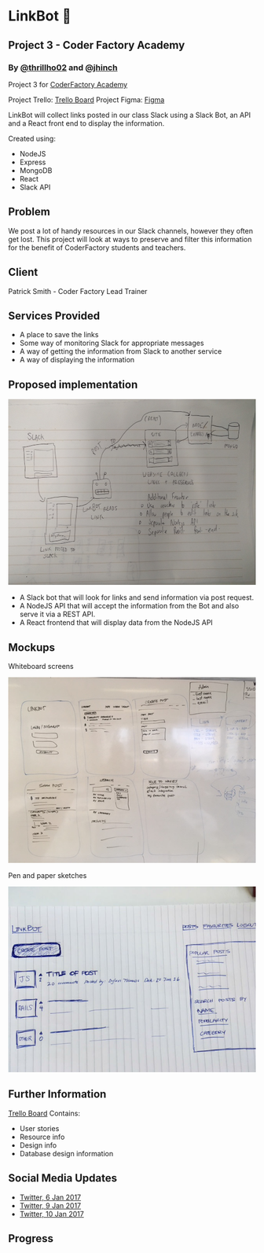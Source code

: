# LinkBot 🤖
## Project 3 - Coder Factory Academy
### By [@thrillho02](https://twitter.com/thrillho02) and [@jhinch](https://twitter.com/jhinch)
Project 3 for [CoderFactory Academy](https://coderfactoryacademy.edu.au/)

Project Trello: [Trello Board](https://trello.com/b/nBv1xJOz/major-project-3-linkbot)
Project Figma: [Figma](https://www.figma.com/file/OmPop1ucxxg2tiWpxDAOjYEs/LinkBot)

LinkBot will collect links posted in our class Slack using a Slack Bot, an API and a React front end to display the information.

Created using:
- NodeJS
- Express
- MongoDB
- React
- Slack API

## Problem
We post a lot of handy resources in our Slack channels, however they often get lost. This project will look at ways to preserve and filter this information for the benefit of CoderFactory students and teachers. 

## Client
Patrick Smith - Coder Factory Lead Trainer

## Services Provided
 - A place to save the links
 - Some way of monitoring Slack for appropriate messages
 - A way of getting the information from Slack to another service
 - A way of displaying the information

## Proposed implementation

![App flow](/readme_assets/proposed_app_flow.jpg?raw=true "Optional Title")

- A Slack bot that will look for links and send information via post request. 
- A NodeJS API that will accept the information from the Bot and also serve it via a REST API.
- A React frontend that will display data from the NodeJS API

## Mockups
Whiteboard screens

![whiteboard screens](/readme_assets/whiteboard_screens.JPG?raw=true "Optional Title")

Pen and paper sketches

![whiteboard screens](/readme_assets/pen_paper_screens.jpg?raw=true "Optional Title")

## Further Information

[Trello Board](https://trello.com/b/nBv1xJOz/major-project-3-linkbot)
Contains:
- User stories
- Resource info
- Design info
- Database design information

## Social Media Updates
- [Twitter, 6 Jan 2017](https://twitter.com/jhinch/status/817620496724307968)
- [Twitter, 9 Jan 2017](https://twitter.com/jhinch/status/818443540065697793)
- [Twitter, 10 Jan 2017](https://twitter.com/jhinch/status/818982352013529088)

## Progress

